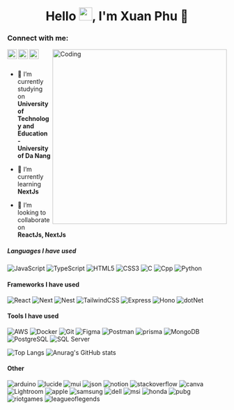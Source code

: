 <h1 align="center">Hello <img src="https://raw.githubusercontent.com/KarthikNayak024/KarthikNayak024/master/assets/wave.gif" alt="waving hand" width="30px">, I'm Xuan Phu 🚀</h1>

<h3 align="left">Connect with me:</h3>
<a href="https://github.com/xuanphu03">
  <img align="left" alt="Pawan's Github" width="22px" src="https://cdn.jsdelivr.net/npm/simple-icons@v3/icons/github.svg" />
</a>
<a href="https://www.facebook.com/kuma.xp03">
  <img align="left" alt="Pawan's Facebook" width="22px" src="https://cdn.jsdelivr.net/npm/simple-icons@v3/icons/facebook.svg" />
</a>
<a href="https://x.com/xunaFudev">
  <img align="left" alt="Pawan's Facebook" width="22px" src="https://cdn.jsdelivr.net/npm/simple-icons@v3/icons/twitter.svg" />
</a>

<img align="right" alt="Coding" width="400" src="https://media.giphy.com/media/M9kgjEsLG6LMbYC9dl/giphy.gif">

<br />
<br />

- 🔭 I’m currently studying on **University of Technology and Education - University of Da Nang**

- 🌱 I’m currently learning **NextJs**

- 👯 I’m looking to collaborate on **ReactJs, NextJs**


##### Languages I have used

![JavaScript](https://img.shields.io/badge/-JavaScript-27282d?style=flat&logo=JavaScript)
![TypeScript](https://img.shields.io/badge/-TypeScript-27282d?style=flat&logo=TypeScript)
![HTML5](https://img.shields.io/badge/-HTML5-27282d?style=flat&logo=html5)
![CSS3](https://img.shields.io/badge/-CSS3-27282d?style=flat&logo=CSS3)
![C](https://img.shields.io/badge/-C-27282d?style=flat&logo=c)
![Cpp](https://img.shields.io/badge/-C++-27282d?style=flat&logo=cplusplus)
![Python](https://img.shields.io/badge/-Python-27282d?style=flat&logo=Python)

#### Frameworks I have used

![React](https://img.shields.io/badge/-ReactJs-27282d?style=flat&logo=React)
![Next](https://img.shields.io/badge/-Next-27282d?style=flat&logo=Next.js)
![Nest](https://img.shields.io/badge/-Nest-27282d?style=flat&logo=Nestjs)
![TailwindCSS](https://img.shields.io/badge/-TailwindCSS-27282d?style=flat&logo=TailwindCSS)
![Express](https://img.shields.io/badge/-ExpressJs-27282d?style=flat&logo=Express)
![Hono](https://img.shields.io/badge/-Hono-27282d?style=flat&logo=Hono)
![dotNet](https://img.shields.io/badge/-dotNet-27282d?style=flat&logo=dotnet)

#### Tools I have used

![AWS](https://img.shields.io/badge/-AWS-27282d?style=flat&logo=amazonwebservices)
![Docker](https://img.shields.io/badge/-Docker-27282d?style=flat&logo=Docker)
![Git](https://img.shields.io/badge/-Git-27282d?style=flat&logo=Git)
![Figma](https://img.shields.io/badge/-Figma-27282d?style=flat&logo=Figma)
![Postman](https://img.shields.io/badge/-Postman-27282d?style=flat&logo=Postman)
![prisma](https://img.shields.io/badge/-Prisma-27282d?style=flat&logo=prisma)
![MongoDB](https://img.shields.io/badge/-MongoDB-27282d?style=flat&logo=MongoDB)
![PostgreSQL](https://img.shields.io/badge/-PostgreSQL-27282d?style=flat&logo=PostgreSQL)
![SQL Server](https://img.shields.io/badge/-SQL%20Server-27282d?style=flat&logo=Microsoft%20SQL%20Server)

![Top Langs](https://github-readme-stats.vercel.app/api/top-langs/?username=xuanphu03&layout=compact&theme=dracula)
![Anurag's GitHub stats](https://github-readme-stats.vercel.app/api?username=xuanphu03&show_icons=true&theme=dracula)


#### Other
![arduino](https://img.shields.io/badge/-Arduino-27282d?style=flat&logo=arduino)
![lucide](https://img.shields.io/badge/-Lucide-27282d?style=flat&logo=lucide)
![mui](https://img.shields.io/badge/-MUI-27282d?style=flat&logo=mui)
![json](https://img.shields.io/badge/-Json-27282d?style=flat&logo=json)
![notion](https://img.shields.io/badge/-Notion-27282d?style=flat&logo=notion)
![stackoverflow](https://img.shields.io/badge/-StackOverflow-27282d?style=flat&logo=stackoverflow)
![canva](https://img.shields.io/badge/-Canva-27282d?style=flat&logo=canva)
![Lightroom](https://img.shields.io/badge/-Lightroom-27282d?style=flat&logo=adobeLightroom)
![apple](https://img.shields.io/badge/-Apple-27282d?style=flat&logo=apple)
![samsung](https://img.shields.io/badge/-Samsung-27282d?style=flat&logo=samsung)
![dell](https://img.shields.io/badge/-Dell-27282d?style=flat&logo=dell)
![msi](https://img.shields.io/badge/-MSI-27282d?style=flat&logo=msi)
![honda](https://img.shields.io/badge/-Honda-27282d?style=flat&logo=honda)
![pubg](https://img.shields.io/badge/-27282d?style=flat&logo=pubg)
![riotgames](https://img.shields.io/badge/-27282d?style=flat&logo=riotgames)
![leagueoflegends](https://img.shields.io/badge/-27282d?style=flat&logo=leagueoflegends)


